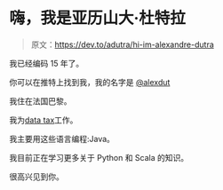 # 嗨，我是亚历山大·杜特拉

> 原文：<https://dev.to/adutra/hi-im-alexandre-dutra>

我已经编码 15 年了。

你可以在推特上找到我，我的名字是 [@alexdut](https://twitter.com/alexdut)

我住在法国巴黎。

我为[data tax](http://www.datastax.com)工作。

我主要用这些语言编程:Java。

我目前正在学习更多关于 Python 和 Scala 的知识。

很高兴见到你。